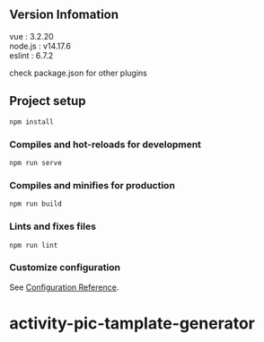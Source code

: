 ## Version Infomation
vue : 3.2.20  
node.js : v14.17.6  
eslint : 6.7.2  
  
check package.json for other plugins

## Project setup
```
npm install
```

### Compiles and hot-reloads for development
```
npm run serve
```

### Compiles and minifies for production
```
npm run build
```

### Lints and fixes files
```
npm run lint
```

### Customize configuration
See [Configuration Reference](https://cli.vuejs.org/config/).
# activity-pic-tamplate-generator
